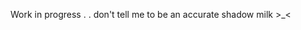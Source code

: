 Work in progress . . don't tell me to be an accurate shadow milk >_<
<!--
**AnxiousJester/AnxiousJester** is a ✨ _special_ ✨ repository because its `README.md` (this file) appears on your GitHub profile.

<source media="(prefers-color-scheme: dark)"srcset="https://tenor.com/owM5AxoeGoN.gif">
 <source media="(prefers-color-scheme: light)" srcset="https://tenor.com/owM5AxoeGoN.gif">
 <img alt="YOUR-ALT-TEXT" src="YOUR-DEFAULT-IMAGE">
</picture>
